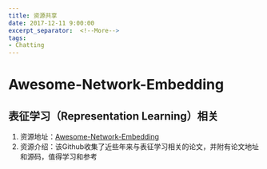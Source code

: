 ```yaml
---
title: 资源共享
date: 2017-12-11 9:00:00
excerpt_separator:  <!--More-->
tags:
- Chatting
---
```


# Awesome-Network-Embedding

## 表征学习（Representation Learning）相关

1. 资源地址：[Awesome-Network-Embedding](https://github.com/chihming/awesome-network-embedding)
2. 资源介绍：该Github收集了近些年来与表征学习相关的论文，并附有论文地址和源码，值得学习和参考